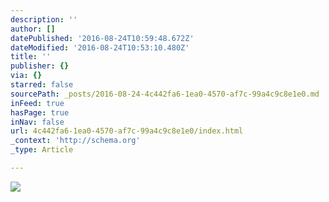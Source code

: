 ```yaml
---
description: ''
author: []
datePublished: '2016-08-24T10:59:48.672Z'
dateModified: '2016-08-24T10:53:10.480Z'
title: ''
publisher: {}
via: {}
starred: false
sourcePath: _posts/2016-08-24-4c442fa6-1ea0-4570-af7c-99a4c9c8e1e0.md
inFeed: true
hasPage: true
inNav: false
url: 4c442fa6-1ea0-4570-af7c-99a4c9c8e1e0/index.html
_context: 'http://schema.org'
_type: Article

---
```

![](https://the-grid-user-content.s3-us-west-2.amazonaws.com/8c6b745e-720b-43e7-a543-4b59f6257951.jpg)